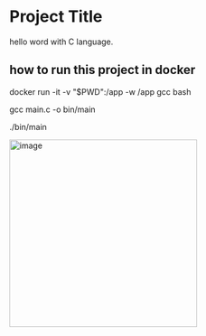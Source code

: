 # Project Title

hello word with C language.

## how to run this project in docker

docker run -it -v "$PWD":/app -w /app  gcc bash

gcc main.c -o bin/main

./bin/main 


<img width="332" alt="image" src="https://user-images.githubusercontent.com/39723480/222469484-9e25398e-f1d9-49d9-bdba-826c3608a4d2.png">



